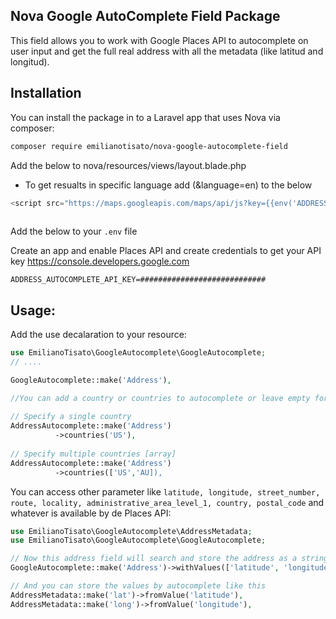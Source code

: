 ## Nova Google AutoComplete Field Package

This field allows you to work with Google Places API to autocomplete on user input and get the full real address with all the metadata (like latitud and longitud).

## Installation

You can install the package in to a Laravel app that uses Nova via composer:

```bash
composer require emilianotisato/nova-google-autocomplete-field
```

Add the below to nova/resources/views/layout.blade.php
* To get resualts in specific language add (&language=en) to the below

```php
<script src="https://maps.googleapis.com/maps/api/js?key={{env('ADDRESS_AUTOCOMPLETE_API_KEY')}}&libraries=places"></script>
             
```

Add the below to your `.env` file

Create an app and enable Places API and create credentials to get your API key
https://console.developers.google.com

```shell
ADDRESS_AUTOCOMPLETE_API_KEY=############################
```

## Usage:
Add the use decalaration to your resource:

```php
use EmilianoTisato\GoogleAutocomplete\GoogleAutocomplete;
// ....

GoogleAutocomplete::make('Address'),

//You can add a country or countries to autocomplete or leave empty for all.
          
// Specify a single country
AddressAutocomplete::make('Address')
          ->countries('US'),
                
// Specify multiple countries [array]
AddressAutocomplete::make('Address')
          ->countries(['US','AU]),
```

You can access other parameter like `latitude, longitude, street_number, route, locality, administrative_area_level_1, country, postal_code` and whatever is available by de Places API:

```php
use EmilianoTisato\GoogleAutocomplete\AddressMetadata;
use EmilianoTisato\GoogleAutocomplete\GoogleAutocomplete;

// Now this address field will search and store the address as a string, but also made available the values in the withValues array
GoogleAutocomplete::make('Address')->withValues(['latitude', 'longitude']),

// And you can store the values by autocomplete like this
AddressMetadata::make('lat')->fromValue('latitude'),
AddressMetadata::make('long')->fromValue('longitude'),
```
